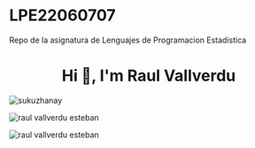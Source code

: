# LPE22060707
Repo de la asignatura de Lenguajes de Programacion Estadistica

<h1 align="center">Hi 👋, I'm Raul Vallverdu</h1>


<p><img align="center" src="https://github-readme-stats.vercel.app/api/top-langs?username=raul vallverdu esteban&show_icons=true&locale=en&layout=compact&langs_count=10" alt="sukuzhanay" /></p>

<p><img align="center" src="https://github-readme-stats.vercel.app/api?username=raul vallverdu esteban&show_icons=true&locale=en&count_private=true&include_all_commits=true" alt="raul vallverdu esteban" /></p>

<p><img align="center" src="https://github-readme-streak-stats.herokuapp.com/?user=raul vallverdu esteban&" alt="raul vallverdu esteban" /></p>
